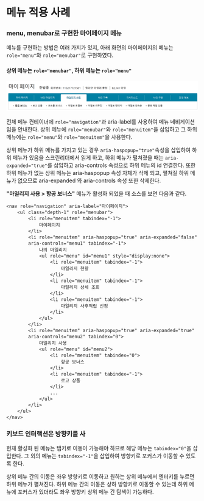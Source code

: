 # 메뉴 적용 사례

### menu, menubar로 구현한 마이페이지 메뉴

메뉴를 구현하는 방법은 여러 가지가 있지, 아래 화면의 마이페이지의 메뉴는 `role="menu"`와 `role="menubar"`로 구현하였다.

#### 상위 메뉴는 `role="menubar"`, 하위 메뉴는 `role="menu"`

![](../../.gitbook/assets/image%20%285%29.png)

전체 메뉴 컨테이너에 `role="navigation"`과 aria-label를 사용하여 메뉴 네비게이션임을 안내한다. 상위 메뉴에 `role="menubar"`와 `role="menuitem"`을 삽입하고 그 하위 메뉴에는 `role="menu"`와 `role="menuitem"`을 사용한다.  

상위 메뉴가 하위 메뉴를 가지고 있는 경우 `aria-haspopup="true"`속성을 삽입하여 하위 메뉴가 있음을 스크린리더에서 읽게 하고,  하위 메뉴가 펼쳐졌을 때는 `aria-expanded="true"`를 삽입하고 aria-controls 속성으로 하위 메뉴의 id 연결한다. 또한 하위 메뉴가 없는 상위 메뉴는 aria-haspopup 속성 자체가 삭제 되고, 펼쳐질 하위 메뉴가 없으므로 aria-expanded 와 aria-controls 속성 또한 삭제한다.

**"마일리지 사용 &gt; 항공 보너스"** 메뉴가 활성화 되었을 때 소스를 보면 다음과 같다.

```markup
<nav role="navigation" aria-label="마이페이지">
    <ul class="depth-1" role="menubar">
        <li role="menuitem" tabindex="-1">
            마이페이지
        </li>
        <li role="menuitem" aria-haspopup="true" aria-expanded="false" 
        aria-controls="menu1" tabindex="-1">
            나의 마일리지
            <ul role="menu" id="menu1" style="display:none">
                <li role="menuitem" tabindex="-1">
                    마일리지 현황
                </li>
                <li role="menuitem" tabindex="-1">
                    마일리지 상세 조회
                </li>
                <li role="menuitem" tabindex="-1">
                    마일리지 사후적립 신청
                </li>
            </ul>
        </li>
        <li role="menuitem" aria-haspopup="true" aria-expanded="true" 
        aria-controls="menu2" tabindex="0">
            마일리지 사용
            <ul role="menu" id="menu2">
                <li role="menuitem" tabindex="0">
                    항공 보너스
                </li>
                <li role="menuitem" tabindex="-1">
                    로고 상품
                </li>
                ...
            </ul>
        </li>
    </ul>
</nav>
```

### 키보드 인터랙션은 방향키를 사

현재 활성화 된 메뉴는 탭키로 이동이 가능해야 하므로 해당 메뉴는 `tabindex="0"`을 삽입한다. 그 외의 메뉴는 `tabindex="-1"`을 삽입하여 방향키로 포커스가 이동할 수 있도록 한다.

상위 메뉴 간의 이동은 좌우 방향키로 이동하고 원하는 상위 메뉴에서 엔터키를 누르면 하위 메뉴가 펼쳐진다. 하위 메뉴 간의 이동은 상하 방향키로 이동할 수 있는데 하위 메뉴에 포커스가 있더라도 좌우 방향키 상위 메뉴 간 탐색이 가능하다. 



